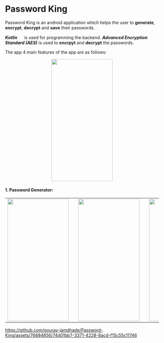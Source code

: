 # Password King

Password King is an android application which helps the user to **generate**, **encrypt**, **decrypt** and **save** their passwords. 

_**Kotlin**_  <img src= "https://github.com/gourav-jamdhade/Password-King/assets/76884856/c9701bf7-77f4-405a-861a-f68981bfebd0" width="15" height="15" />  is used for programming the backend. **_Advanced Encryption Standard (AES)_** is used to **encrpyt** and **decrypt** the passwords.

The app 4 main features of the app are as follows:

<div align="center">
	<img src =  "https://github.com/gourav-jamdhade/Password-King/assets/76884856/fa2b4bce-c5a5-47b6-86da-84df934ad946" width="200" height="400" class="center"/>
</div>



<h4>1. Password Generator:</h4>


<table align="center" border="0">
  <tr>
    <td><img src="https://github.com/gourav-jamdhade/Password-King/assets/76884856/a2eec4da-e4b2-4cf9-bf02-f7dfbfe39a47" width="200" height="400"/></td>
    <td style="width: 10px;"></td>
    <td><img src="https://github.com/gourav-jamdhade/Password-King/assets/76884856/71a8c876-ee65-4857-a9bc-3638e48ae1d9" width="200" height="400"/></td>
    <td style="width: 10px;"></td>
    <td><img src="https://github.com/gourav-jamdhade/Password-King/assets/76884856/9daccad6-ff02-4982-a1c4-5781e827448d" width="200" height="400"/></td>
    <td style="width: 10px;"></td>
    <td><img src="https://github.com/gourav-jamdhade/Password-King/assets/76884856/004508e4-1105-4ae1-8f08-c0b73c115eee" width="200" height="400"/></td>
  </tr>
</table>






https://github.com/gourav-jamdhade/Password-King/assets/76884856/74d01bb7-3371-4228-8acd-f15c55c11746














